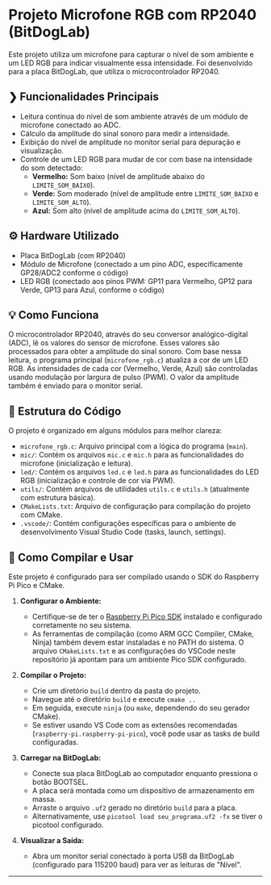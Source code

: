 # Projeto Microfone RGB com RP2040 (BitDogLab)

Este projeto utiliza um microfone para capturar o nível de som ambiente e um LED RGB para indicar visualmente essa intensidade. Foi desenvolvido para a placa BitDogLab, que utiliza o microcontrolador RP2040.

## ❯ Funcionalidades Principais

* Leitura contínua do nível de som ambiente através de um módulo de microfone conectado ao ADC.
* Cálculo da amplitude do sinal sonoro para medir a intensidade.
* Exibição do nível de amplitude no monitor serial para depuração e visualização.
* Controle de um LED RGB para mudar de cor com base na intensidade do som detectado:
    * **Vermelho:** Som baixo (nível de amplitude abaixo do `LIMITE_SOM_BAIXO`).
    * **Verde:** Som moderado (nível de amplitude entre `LIMITE_SOM_BAIXO` e `LIMITE_SOM_ALTO`).
    * **Azul:** Som alto (nível de amplitude acima do `LIMITE_SOM_ALTO`).

## ⚙️ Hardware Utilizado

* Placa BitDogLab (com RP2040)
* Módulo de Microfone (conectado a um pino ADC, especificamente GP28/ADC2 conforme o código)
* LED RGB (conectado aos pinos PWM: GP11 para Vermelho, GP12 para Verde, GP13 para Azul, conforme o código)

## 💡 Como Funciona

O microcontrolador RP2040, através do seu conversor analógico-digital (ADC), lê os valores do sensor de microfone. Esses valores são processados para obter a amplitude do sinal sonoro. Com base nessa leitura, o programa principal (`microfone_rgb.c`) atualiza a cor de um LED RGB. As intensidades de cada cor (Vermelho, Verde, Azul) são controladas usando modulação por largura de pulso (PWM). O valor da amplitude também é enviado para o monitor serial.

## 📁 Estrutura do Código

O projeto é organizado em alguns módulos para melhor clareza:

* `microfone_rgb.c`: Arquivo principal com a lógica do programa (`main`).
* `mic/`: Contém os arquivos `mic.c` e `mic.h` para as funcionalidades do microfone (inicialização e leitura).
* `led/`: Contém os arquivos `led.c` e `led.h` para as funcionalidades do LED RGB (inicialização e controle de cor via PWM).
* `utils/`: Contém arquivos de utilidades `utils.c` e `utils.h` (atualmente com estrutura básica).
* `CMakeLists.txt`: Arquivo de configuração para compilação do projeto com CMake.
* `.vscode/`: Contém configurações específicas para o ambiente de desenvolvimento Visual Studio Code (tasks, launch, settings).

## 🚀 Como Compilar e Usar

Este projeto é configurado para ser compilado usando o SDK do Raspberry Pi Pico e CMake.

1.  **Configurar o Ambiente:**
    * Certifique-se de ter o [Raspberry Pi Pico SDK](https://github.com/raspberrypi/pico-sdk) instalado e configurado corretamente no seu sistema.
    * As ferramentas de compilação (como ARM GCC Compiler, CMake, Ninja) também devem estar instaladas e no PATH do sistema. O arquivo `CMakeLists.txt` e as configurações do VSCode neste repositório já apontam para um ambiente Pico SDK configurado.

2.  **Compilar o Projeto:**
    * Crie um diretório `build` dentro da pasta do projeto.
    * Navegue até o diretório `build` e execute `cmake ..`
    * Em seguida, execute `ninja` (ou `make`, dependendo do seu gerador CMake).
    * Se estiver usando VS Code com as extensões recomendadas (`raspberry-pi.raspberry-pi-pico`), você pode usar as tasks de build configuradas.

3.  **Carregar na BitDogLab:**
    * Conecte sua placa BitDogLab ao computador enquanto pressiona o botão BOOTSEL.
    * A placa será montada como um dispositivo de armazenamento em massa.
    * Arraste o arquivo `.uf2` gerado no diretório `build` para a placa.
    * Alternativamente, use `picotool load seu_programa.uf2 -fx` se tiver o picotool configurado.

4.  **Visualizar a Saída:**
    * Abra um monitor serial conectado à porta USB da BitDogLab (configurado para 115200 baud) para ver as leituras de "Nível".

---